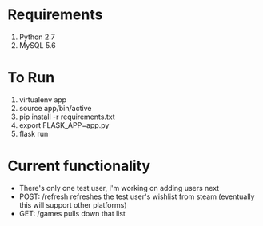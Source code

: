 # Requirements
1. Python 2.7
2. MySQL 5.6

# To Run

1. virtualenv app
2. source app/bin/active
3. pip install -r requirements.txt
4. export FLASK_APP=app.py
5. flask run

# Current functionality
* There's only one test user, I'm working on adding users next
* POST: /refresh refreshes the test user's wishlist from steam (eventually this will support other platforms)
* GET: /games pulls down that list

